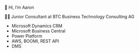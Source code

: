 👋 Hi, I’m Aaron 

👨‍💻 Junior Consultant at BTC Business Technology Consulting AG
  - Microsoft Dynamics CRM
  - Microsoft Business Central
  - Power Platform
  - AWS, BOOMI, REST API
  - DMS

<!---
aaronabele/aaronabele is a ✨ special ✨ repository because its `README.md` (this file) appears on your GitHub profile.
You can click the Preview link to take a look at your changes.
--->
